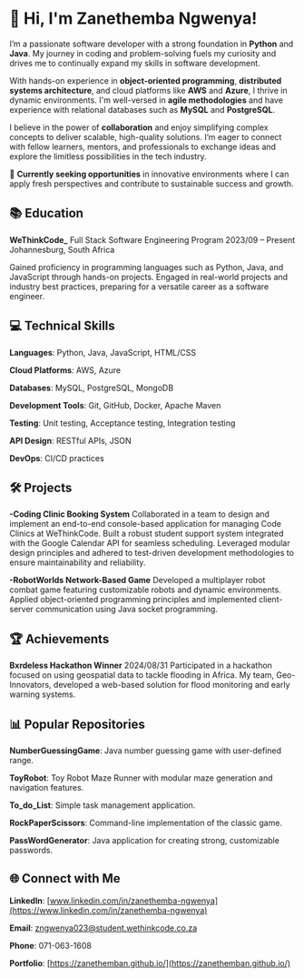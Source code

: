 # 👋 Hi, I'm Zanethemba Ngwenya!

I’m a passionate software developer with a strong foundation in **Python** and **Java**. My journey in coding and problem-solving fuels my curiosity and drives me to continually expand my skills in software development.

With hands-on experience in **object-oriented programming**, **distributed systems architecture**, and cloud platforms like **AWS** and **Azure**, I thrive in dynamic environments. I'm well-versed in **agile methodologies** and have experience with relational databases such as **MySQL** and **PostgreSQL**.

I believe in the power of **collaboration** and enjoy simplifying complex concepts to deliver scalable, high-quality solutions. I’m eager to connect with fellow learners, mentors, and professionals to exchange ideas and explore the limitless possibilities in the tech industry.

🌟 **Currently seeking opportunities** in innovative environments where I can apply fresh perspectives and contribute to sustainable success and growth.

## 📚 Education
**WeThinkCode_**
Full Stack Software Engineering Program
2023/09 – Present
Johannesburg, South Africa

Gained proficiency in programming languages such as Python, Java, and JavaScript through hands-on projects.
Engaged in real-world projects and industry best practices, preparing for a versatile career as a software engineer.

## 💻 Technical Skills
**Languages**: Python, Java, JavaScript, HTML/CSS

**Cloud Platforms**: AWS, Azure

**Databases**: MySQL, PostgreSQL, MongoDB

**Development Tools**: Git, GitHub, Docker, Apache Maven

**Testing**: Unit testing, Acceptance testing, Integration testing

**API Design**: RESTful APIs, JSON

**DevOps**: CI/CD practices


## 🛠️ Projects
**-Coding Clinic Booking System**
Collaborated in a team to design and implement an end-to-end console-based application for managing Code Clinics at WeThinkCode. Built a robust student support system integrated with the Google Calendar API for seamless scheduling. Leveraged modular design principles and adhered to test-driven development methodologies to ensure maintainability and reliability.


**-RobotWorlds Network-Based Game**
Developed a multiplayer robot combat game featuring customizable robots and dynamic environments.
Applied object-oriented programming principles and implemented client-server communication using Java socket programming.


## 🏆 Achievements
**Bxrdeless Hackathon Winner**
2024/08/31
Participated in a hackathon focused on using geospatial data to tackle flooding in Africa. My team, Geo-Innovators, developed a web-based solution for flood monitoring and early warning systems.

## 📊 Popular Repositories
**NumberGuessingGame**: Java number guessing game with user-defined range.

**ToyRobot**: Toy Robot Maze Runner with modular maze generation and navigation features.

**To_do_List**: Simple task management application.

**RockPaperScissors**: Command-line implementation of the classic game.

**PassWordGenerator**: Java application for creating strong, customizable passwords.


## 🌐 Connect with Me
**LinkedIn**: [www.linkedin.com/in/zanethemba-ngwenya](https://www.linkedin.com/in/zanethemba-ngwenya)

**Email**: zngwenya023@student.wethinkcode.co.za

**Phone**: 071-063-1608

**Portfolio**: [https://zanethemban.github.io/](https://zanethemban.github.io/)

